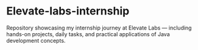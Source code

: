 # Elevate-labs-internship
Repository showcasing my internship journey at Elevate Labs — including hands-on projects, daily tasks, and practical applications of Java development concepts.

